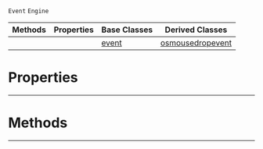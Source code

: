  `Event` `Engine`



|Methods|Properties|Base Classes|Derived Classes|
|---|---|---|---|
| | |[event](https://github.com/ArendDanielek/ZeroDocsTest/blob/master/code_reference/class_reference/event.markdown)|[osmousedropevent](https://github.com/ArendDanielek/ZeroDocsTest/blob/master/code_reference/class_reference/osmousedropevent.markdown)|


 #  Properties


---  
 #  Methods


---  
 
  
  
  
  
  
  
  

 